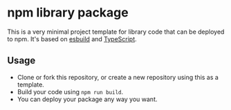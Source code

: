 # npm library package

This is a very minimal project template for library code that can be deployed to npm. It's based on [esbuild](https://github.com/evanw/esbuild) and [TypeScript](https://github.com/microsoft/TypeScript).

## Usage

- Clone or fork this repository, or create a new repository using this as a template.
- Build your code using `npm run build`.
- You can deploy your package any way you want.

